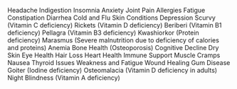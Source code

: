 Headache
Indigestion
Insomnia
Anxiety
Joint Pain
Allergies
Fatigue
Constipation
Diarrhea
Cold and Flu
Skin Conditions
Depression
Scurvy (Vitamin C deficiency)
Rickets (Vitamin D deficiency)
Beriberi (Vitamin B1 deficiency)
Pellagra (Vitamin B3 deficiency)
Kwashiorkor (Protein deficiency)
Marasmus (Severe malnutrition due to deficiency of calories and proteins)
Anemia
Bone Health (Osteoporosis)
Cognitive Decline
Dry Skin
Eye Health
Hair Loss
Heart Health
Immune Support
Muscle Cramps
Nausea
Thyroid Issues
Weakness and Fatigue
Wound Healing
Gum Disease
Goiter (Iodine deficiency)
Osteomalacia (Vitamin D deficiency in adults)
Night Blindness (Vitamin A deficiency)